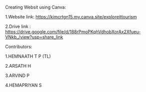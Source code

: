Creating Websit using Canva:

1.Website link: https://kimcrtgn15.my.canva.site/exploreittourism

2.Drive link : https://drive.google.com/file/d/188rPmoPKqhVdhobXorAx2Xfueu-VNkb_/view?usp=share_link

Contributors:

1.HEMNAATH T P (TL)

2.ARSATH H

3.ARVIND P

4.HEMAPRIYAN S
